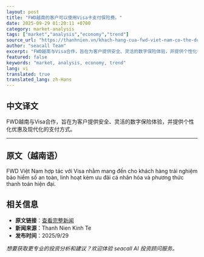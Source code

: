 ```yaml
---
layout: post
title: "FWD越南的客户可以使用Visa卡支付保险费。"
date: 2025-09-29 01:20:11 +0700
category: market-analysis
tags: ["market","analysis","economy","trend"]
source_url: "https://thanhnien.vn/khach-hang-cua-fwd-viet-nam-co-the-dong-phi-bao-hiem-bang-the-visa-185250929073423373.htm"
author: "seacall Team"
excerpt: "FWD越南与Visa合作，旨在为客户提供安全、灵活的数字保险体验，并提供个性化优惠及现代化的支付方式。..."
featured: false
keywords: "market, analysis, economy, trend"
lang: vi
translated: true
translated_lang: zh-Hans
---
```


## 中文译文

FWD越南与Visa合作，旨在为客户提供安全、灵活的数字保险体验，并提供个性化优惠及现代化的支付方式。

---

## 原文（越南语）

FWD Việt Nam hợp t&aacute;c với Visa nhằm mang đến cho kh&aacute;ch h&agrave;ng trải nghiệm bảo hiểm số an to&agrave;n, linh hoạt k&egrave;m ưu đ&atilde;i c&aacute; nh&acirc;n h&oacute;a v&agrave; phương thức thanh to&aacute;n hiện đại.

## 相关信息

- **原文链接**：[查看完整新闻](https://thanhnien.vn/khach-hang-cua-fwd-viet-nam-co-the-dong-phi-bao-hiem-bang-the-visa-185250929073423373.htm)
- **新闻来源**：Thanh Nien Kinh Te
- **发布时间**：2025/9/29

*想要获取更专业的投资分析和建议？欢迎体验 seacall AI 投资顾问服务。*